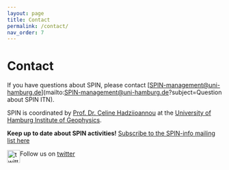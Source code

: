 ```yaml
---
layout: page
title: Contact
permalink: /contact/
nav_order: 7
---
```

# Contact

If you have questions about SPIN, please contact [SPIN-management@uni-hamburg.de](mailto:SPIN-management@uni-hamburg.de?subject=Question about SPIN ITN).

SPIN is coordinated by [Prof. Dr. Celine Hadziioannou](https://www.geo.uni-hamburg.de/en/geophysik/personen/hadziioannou-celine.html) at the [University of Hamburg Institute of Geophysics](https://www.geo.uni-hamburg.de/en/geophysik/ueber-das-institut.html). 

__Keep up to date about SPIN activities!__ [Subscribe to the SPIN-info mailing list here](https://mailman.rrz.uni-hamburg.de/mailman/listinfo/spin-info) 


<img src="/assets/images/Twitter_Bird_33ffff.png" alt="twitter bird" width="30" style="float:left"/> Follow us on [twitter](http://twitter.com/spin_itn)
